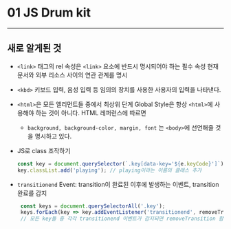 # 01 JS Drum kit

<hr>

## 새로 알게된 것 
-  ```<link>``` 태그의 rel 속성은 ```<link>``` 요소에 반드시 명시되어야 하는 필수 속성 현재 문서와 외부 리소스 사이의 연관 관계를 명시
-  ```<kbd>``` 키보드 입력, 음성 입력 등 임의의 장치를 사용한 사용자의 입력을 나타낸다.
- ```<html>```은 모든 엘리먼트들 중에서 최상위 단계 Global Style은 항상 ```<html>```에 사용해야 하는 것이 아니다. HTML 레퍼런스에 따르면
    - ```background, background-color, margin, font``` 는 ```<body>```에 선언해줄 것을 명시하고 있다.

- JS로 class 조작하기
  ```js
  const key = document.querySelector(`.key[data-key='${e.keyCode}']`)
  key.classList.add('playing'); // playing이라는 이름의 클래스 추가
  ```

- ```transitionend``` Event: transition이 완료된 이후에 발생하는 이벤트, transition 완료를 감지
   ```js
    const keys = document.querySelectorAll('.key');
    keys.forEach(key => key.addEventListener('transitionend', removeTransition));
    // 모든 key들 중 각각 transitionend 이벤트가 감지되면 removeTransition 함수 실행
   ```